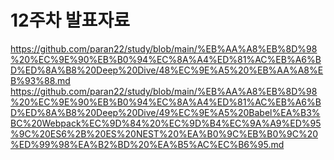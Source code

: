 # 12주차 발표자료

https://github.com/paran22/study/blob/main/%EB%AA%A8%EB%8D%98%20%EC%9E%90%EB%B0%94%EC%8A%A4%ED%81%AC%EB%A6%BD%ED%8A%B8%20Deep%20Dive/48%EC%9E%A5%20%EB%AA%A8%EB%93%88.md
https://github.com/paran22/study/blob/main/%EB%AA%A8%EB%8D%98%20%EC%9E%90%EB%B0%94%EC%8A%A4%ED%81%AC%EB%A6%BD%ED%8A%B8%20Deep%20Dive/49%EC%9E%A5%20Babel%EA%B3%BC%20Webpack%EC%9D%84%20%EC%9D%B4%EC%9A%A9%ED%95%9C%20ES6%2B%20ES%20NEST%20%EA%B0%9C%EB%B0%9C%20%ED%99%98%EA%B2%BD%20%EA%B5%AC%EC%B6%95.md